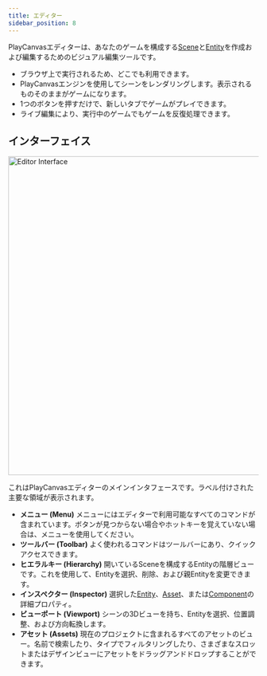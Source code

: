 ```yaml
---
title: エディター
sidebar_position: 8
---
```


PlayCanvasエディターは、あなたのゲームを構成する[Scene][1]と[Entity][2]を作成および編集するためのビジュアル編集ツールです。

* ブラウザ上で実行されるため、どこでも利用できます。
* PlayCanvasエンジンを使用してシーンをレンダリングします。表示されるものそのままがゲームになります。
* 1つのボタンを押すだけで、新しいタブでゲームがプレイできます。
* ライブ編集により、実行中のゲームでもゲームを反復処理できます。

## インターフェイス

<img loading="lazy" alt="Editor Interface" width="640" src="/images/user-manual/editor/editor-annotated.jpg" />

これはPlayCanvasエディターのメインインタフェースです。ラベル付けされた主要な領域が表示されます。

* **メニュー (Menu)** メニューにはエディターで利用可能なすべてのコマンドが含まれています。ボタンが見つからない場合やホットキーを覚えていない場合は、メニューを使用してください。
* **ツールバー (Toolbar)** よく使われるコマンドはツールバーにあり、クイックアクセスできます。
* **ヒエラルキー (Hierarchy)** 開いているSceneを構成するEntityの階層ビューです。これを使用して、Entityを選択、削除、および親Entityを変更できます。
* **インスペクター (Inspector)** 選択した[Entity][2]、[Asset][4]、または[Component][3]の詳細プロパティ。
* **ビューポート (Viewport)** シーンの3Dビューを持ち、Entityを選択、位置調整、および方向転換します。
* **アセット (Assets)** 現在のプロジェクトに含まれるすべてのアセットのビュー。名前で検索したり、タイプでフィルタリングしたり、さまざまなスロットまたはデザインビューにアセットをドラッグアンドドロップすることができます。

[1]: /user-manual/glossary#scene
[2]: /user-manual/glossary#entity
[3]: /user-manual/glossary#component
[4]: /user-manual/glossary#asset
